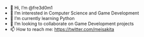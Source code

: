 - 👋 Hi, I’m @fre3d0m1
- 👀 I’m interested in Computer Science and Game Development
- 🌱 I’m currently learning Python
- 💞️ I’m looking to collaborate on Game Development projects
- 📫 How to reach me: https://twitter.com/meisakita

<!---
fre3d0m1/fre3d0m1 is a ✨ special ✨ repository because its `README.md` (this file) appears on your GitHub profile.
You can click the Preview link to take a look at your changes.
--->
